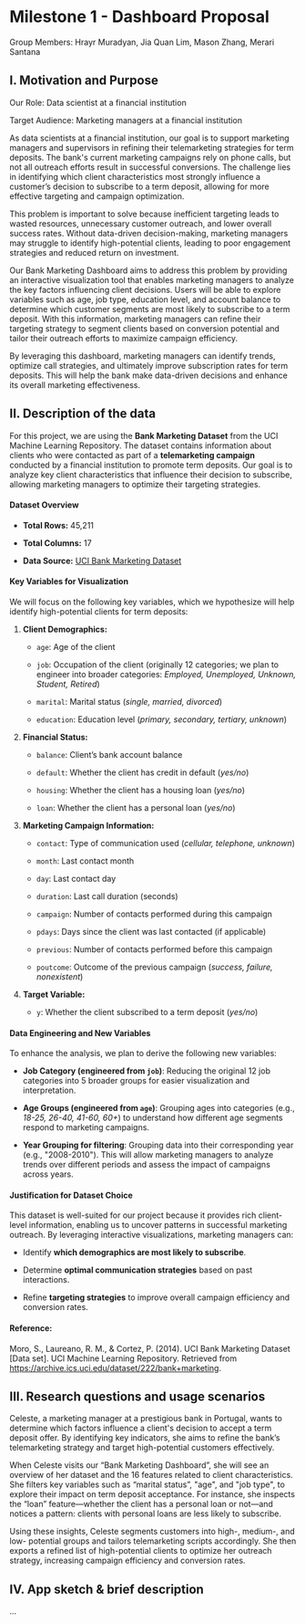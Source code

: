 # Milestone 1 - Dashboard Proposal

Group Members: Hrayr Muradyan, Jia Quan Lim, Mason Zhang, Merari Santana

## I. Motivation and Purpose

Our Role: Data scientist at a financial institution

Target Audience: Marketing managers at a financial institution

As data scientists at a financial institution, our goal is to support marketing managers and supervisors in refining their telemarketing strategies for term deposits. The bank's current marketing campaigns rely on phone calls, but not all outreach efforts result in successful conversions. The challenge lies in identifying which client characteristics most strongly influence a customer’s decision to subscribe to a term deposit, allowing for more effective targeting and campaign optimization.

This problem is important to solve because inefficient targeting leads to wasted resources, unnecessary customer outreach, and lower overall success rates. Without data-driven decision-making, marketing managers may struggle to identify high-potential clients, leading to poor engagement strategies and reduced return on investment.

Our Bank Marketing Dashboard aims to address this problem by providing an interactive visualization tool that enables marketing managers to analyze the key factors influencing client decisions. Users will be able to explore variables such as age, job type, education level, and account balance to determine which customer segments are most likely to subscribe to a term deposit. With this information, marketing managers can refine their targeting strategy to segment clients based on conversion potential and tailor their outreach efforts to maximize campaign efficiency.

By leveraging this dashboard, marketing managers can identify trends, optimize call strategies, and ultimately improve subscription rates for term deposits. This will help the bank make data-driven decisions and enhance its overall marketing effectiveness.

## II. Description of the data

For this project, we are using the **Bank Marketing Dataset** from the UCI Machine Learning Repository. The dataset contains information about clients who were contacted as part of a **telemarketing campaign** conducted by a financial institution to promote term deposits. Our goal is to analyze key client characteristics that influence their decision to subscribe, allowing marketing managers to optimize their targeting strategies.

#### Dataset Overview

-   **Total Rows:** 45,211

-   **Total Columns:** 17

-   **Data Source:** [UCI Bank Marketing Dataset](https://archive.ics.uci.edu/dataset/222/bank+marketing)

#### Key Variables for Visualization

We will focus on the following key variables, which we hypothesize will help identify high-potential clients for term deposits:

1.  **Client Demographics:**

    -   `age`: Age of the client

    -   `job`: Occupation of the client (originally 12 categories; we plan to engineer into broader categories: *Employed, Unemployed, Unknown, Student, Retired*)

    -   `marital`: Marital status (*single, married, divorced*)

    -   `education`: Education level (*primary, secondary, tertiary, unknown*)

2.  **Financial Status:**

    -   `balance`: Client’s bank account balance

    -   `default`: Whether the client has credit in default (*yes/no*)

    -   `housing`: Whether the client has a housing loan (*yes/no*)

    -   `loan`: Whether the client has a personal loan (*yes/no*)

3.  **Marketing Campaign Information:**

    -   `contact`: Type of communication used (*cellular, telephone, unknown*)

    -   `month`: Last contact month

    -   `day`: Last contact day

    -   `duration`: Last call duration (seconds)

    -   `campaign`: Number of contacts performed during this campaign

    -   `pdays`: Days since the client was last contacted (if applicable)

    -   `previous`: Number of contacts performed before this campaign

    -   `poutcome`: Outcome of the previous campaign (*success, failure, nonexistent*)

4.  **Target Variable:**

    -   `y`: Whether the client subscribed to a term deposit (*yes/no*)

#### Data Engineering and New Variables

To enhance the analysis, we plan to derive the following new variables:

-   **Job Category (engineered from `job`)**: Reducing the original 12 job categories into 5 broader groups for easier visualization and interpretation.

-   **Age Groups (engineered from `age`)**: Grouping ages into categories (e.g., *18-25, 26-40, 41-60, 60+*) to understand how different age segments respond to marketing campaigns.

-   **Year Grouping for filtering**: Grouping data into their corresponding year (e.g., "2008-2010"). This will allow marketing managers to analyze trends over different periods and assess the impact of campaigns across years.

#### Justification for Dataset Choice

This dataset is well-suited for our project because it provides rich client-level information, enabling us to uncover patterns in successful marketing outreach. By leveraging interactive visualizations, marketing managers can:

-   Identify **which demographics are most likely to subscribe**.

-   Determine **optimal communication strategies** based on past interactions.

-   Refine **targeting strategies** to improve overall campaign efficiency and conversion rates.

#### Reference:

Moro, S., Laureano, R. M., & Cortez, P. (2014). UCI Bank Marketing Dataset [Data set]. UCI Machine Learning Repository. Retrieved from <https://archive.ics.uci.edu/dataset/222/bank+marketing>.

## III. Research questions and usage scenarios

Celeste, a marketing manager at a prestigious bank in Portugal, wants to determine which factors influence a client's decision to accept a term deposit offer. By identifying key indicators, she aims to refine the bank’s telemarketing strategy and target high-potential customers effectively.

When Celeste visits our “Bank Marketing Dashboard”, she will see an overview of her dataset and the 16 features related to client characteristics. She filters key variables such as “marital status”, "age", and "job type", to explore their impact on term deposit acceptance. For instance, she inspects the “loan” feature—whether the client has a personal loan or not—and notices a pattern: clients with personal loans are less likely to subscribe.

Using these insights, Celeste segments customers into high-, medium-, and low- potential groups and tailors telemarketing scripts accordingly. She then exports a refined list of high-potential clients to optimize her outreach strategy, increasing campaign efficiency and conversion rates.

## IV. App sketch & brief description

...
